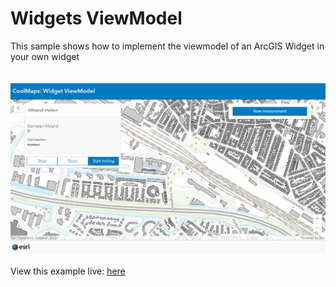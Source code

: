 # Widgets ViewModel
This sample shows how to implement the viewmodel of an ArcGIS Widget in your own widget
<br/>
<br/>
<br/>
![Widget ViewModel](../images/20220422_WidgetViewModel.gif)
<br/>
<br/>
View this example live:
[here](https://esrinederland.github.io/CoolMaps/WidgetViewModel/WidgetViewModel.html)
